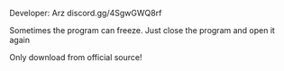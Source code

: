 Developer: Arz
discord.gg/4SgwGWQ8rf

Sometimes the program can freeze. Just close the program and open it again 

Only download from official source!
